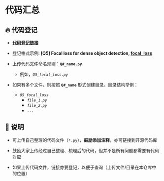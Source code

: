 # 代码汇总

## :fire: 代码登记
* **[代码登记链接](https://github.com/MsterDC/CVM-DL_Base/blob/main/code/collection_code.md)**

* 登记格式示例: **[Q5] Focal loss for dense object detection, [focal_loss](https://github.com/clcarwin/focal_loss_pytorch)**

* 上传代码文件命名规则：**`Q#_name.py`** <br>
   * 例如，*`Q5_focal_loss.py`* <br>

* 如果有多个文件，则按照 **`Q#_name`** 形式创建目录。目录结构举例：<br>
   * *`Q5_focal_loss`*
      * *`file_1.py`*
      * *`file_2.py`*
      * *`...`*


## :book: 说明
* 可上传自己整理的代码文件（`*.py`），**鼓励添加注释**，亦可链接到开源代码库

* 鼓励大家上传经过自己整理、梳理后的代码，但并不是所有问题都需要有代码对应

* 如果上传代码文件，链接亦要登记，以便于查询（上传文件/目录在本仓库中的位置）
